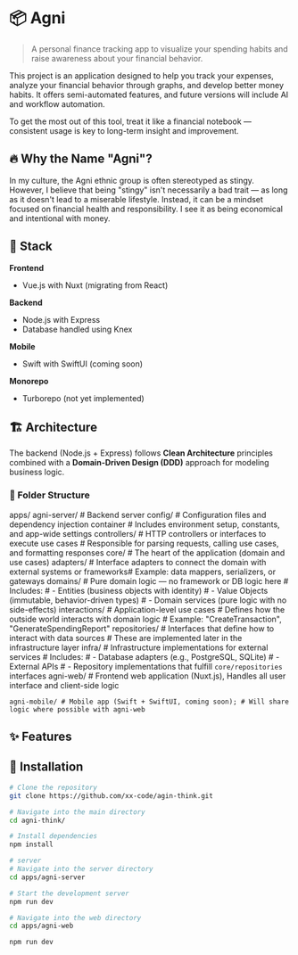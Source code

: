 # 📦 Agni

> A personal finance tracking app to visualize your spending habits and raise awareness about your financial behavior.

This project is an application designed to help you track your expenses, analyze your financial behavior through graphs, and develop better money habits. It offers semi-automated features, and future versions will include AI and workflow automation.

To get the most out of this tool, treat it like a financial notebook — consistent usage is key to long-term insight and improvement.

## 🔥 Why the Name "Agni"?

In my culture, the Agni ethnic group is often stereotyped as stingy. However, I believe that being "stingy" isn't necessarily a bad trait — as long as it doesn't lead to a miserable lifestyle. Instead, it can be a mindset focused on financial health and responsibility. I see it as being economical and intentional with money.

## 📐 Stack

**Frontend**  
- Vue.js with Nuxt (migrating from React)

**Backend**  
- Node.js with Express  
- Database handled using Knex

**Mobile**  
- Swift with SwiftUI (coming soon)

**Monorepo**  
- Turborepo (not yet implemented)


## 🏗️ Architecture

The backend (Node.js + Express) follows **Clean Architecture** principles combined with a **Domain-Driven Design (DDD)** approach for modeling business logic.

### 📂 Folder Structure
apps/
    agni-server/ # Backend server
    config/             # Configuration files and dependency injection container # Includes environment setup, constants, and app-wide settings
    controllers/        # HTTP controllers or interfaces to execute use cases # Responsible for parsing requests, calling use cases, and formatting responses
    core/               # The heart of the application (domain and use cases)
      adapters/         # Interface adapters to connect the domain with external systems or frameworks# Example: data mappers, serializers, or gateways
      domains/          # Pure domain logic — no framework or DB logic here # Includes: # - Entities (business objects with identity) # - Value Objects (immutable, behavior-driven types) # - Domain services (pure logic with no side-effects)
      interactions/     # Application-level use cases # Defines how the outside world interacts with domain logic # Example: "CreateTransaction", "GenerateSpendingReport"
      repositories/     # Interfaces that define how to interact with data sources # These are implemented later in the infrastructure layer
    infra/              # Infrastructure implementations for external services
                        # Includes:
                        # - Database adapters (e.g., PostgreSQL, SQLite)
                        # - External APIs
                        # - Repository implementations that fulfill `core/repositories` interfaces
    agni-web/ # Frontend web application (Nuxt.js), Handles all user interface and client-side logic
    
    agni-mobile/ # Mobile app (Swift + SwiftUI, coming soon); # Will share logic where possible with agni-web

## ✨ Features
<!--TODO list feature, future features-->

## 🚀 Installation

```bash
# Clone the repository
git clone https://github.com/xx-code/agin-think.git

# Navigate into the main directory
cd agni-think/

# Install dependencies
npm install

# server
# Navigate into the server directory
cd apps/agni-server

# Start the development server
npm run dev

# Navigate into the web directory
cd apps/agni-web

npm run dev

```

